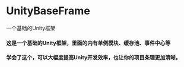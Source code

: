 # UnityBaseFrame
一个基础的Unity框架

#### 这是一个基础的Unity框架，里面的内有单例模块、缓存池、事件中心等

#### 学会了这个，可以大幅度提高Unity开发效率，也让你的项目条理更加清晰。
